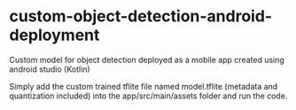 # custom-object-detection-android-deployment
Custom model for object detection deployed as a mobile app created using android studio (Kotlin)

Simply add the custom trained tflite file named model.tflite (metadata and quantization included) into the app/src/main/assets folder and run the code.
